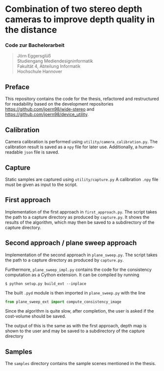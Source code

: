 # Combination of two stereo depth cameras to improve depth quality in the distance

### Code zur Bachelorarbeit
> Jörn Eggersglüß  
> Studiengang Mediendesigninformatik  
> Fakultät 4, Abteilung Informatik  
> Hochschule Hannover  

## Preface
This repository contains the code for the thesis,
refactored and restructured for readability based on the development repositories
https://github.com/joern98/wide-stereo and https://github.com/joern98/device_utility.

## Calibration
Camera calibration is performed using `utility/camera_calibration.py`.
The calibration result is saved as a `npy` file for later use.
Additionally, a human-readable `json` file is saved.

## Capture
Static samples are captured using `utility/capture.py`
A calibration `.npy` file must be given as input to the script.

## First approach
Implementation of the first approach in `first_approach.py`.
The script takes the path to a capture directory as produced by `capture.py`.
It shows the results of the algorithm,
which may then be saved to a subdirectory of the capture directory.

## Second approach / plane sweep approach
Implementation of the second approach in `plane_sweep.py`.
The script takes the path to a capture directory as produced by `capture.py`.

Furthermore, `plane_sweep_impl.py` contains the code for
the consistency computation as a Cython extension.
It can be compiled by running
```shell
$ python setup.py build_ext --inplace
```
The built `.pyd` module is then imported in `plane_sweep.py` with the line 
```python
from plane_sweep_ext import compute_consistency_image
```
Since the algorithm is quite slow, after completion,
the user is asked if the cost-volume should be saved.

The output of this is the same as with the first approach,
depth map is shown to the user and may be saved to a subdirectory of the capture directory  

## Samples
The `samples` directory contains the sample scenes mentioned in the thesis.